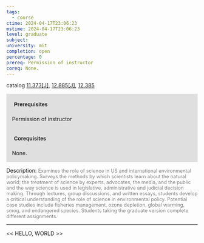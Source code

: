 ```yaml
---
tags:
  - course
ctime: 2024-04-17T23:06:23
mstime: 2024-04-17T23:06:23
level: graduate
subject: 
university: mit
completion: open
percentage: 0
prereq: Permission of instructor
coreq: None.
---
```


catalog [11.373[J]](http://student.mit.edu/catalog/m11c.html#11.373), [12.885[J]](http://student.mit.edu/catalog/m12c.html#12.885), [12.385](http://student.mit.edu/catalog/m12a.html#12.385)

<span style="display: block; padding: 15px; background-color: rgb(100, 100, 100, 0.2);"><font id="m_prereq556_0" style="display: block; font-family: Arial, sans-serif; font-weight: bold; padding: 5px">Prerequisites</font><br><span id="prereq556_0">Permission of instructor</span></span>
<span style="display: block; padding: 15px; background-color: rgb(100, 100, 100, 0.2);"><font id="m_coreq556_0" style="display: block; font-family: Arial, sans-serif; font-weight: bold; padding: 5px">Corequisites</font><br><span id="coreq556_0">None.</span></span>

<font style="">Description:</font>
<font style="color: grey; font-size: 0.8rem;">Examines the role of science in US and international environmental policymaking. Surveys the methods by which scientists learn about the natural world; the treatment of science by experts, advocates, the media, and the public and the way science is used in legislative, administrative and judicial decision making.  Through lectures, group discussions, and written essays, students develop a critical understanding of the role of science in environmental policy.  Potential case studies include fisheries management, ozone depletion, global warming, smog, and endangered species. Students taking the graduate version complete different assignments.</font>



---

<< HELLO, WORLD >>

